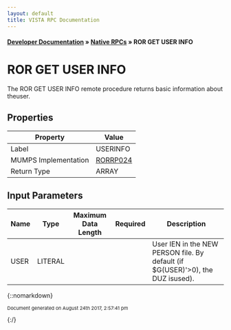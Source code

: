 ```yaml
---
layout: default
title: VISTA RPC Documentation
---
```


#### [Developer Documentation](../index) &#187; [Native RPCs](TableOfContents) &#187; ROR GET USER INFO<br/>
# ROR GET USER INFO

The ROR GET USER INFO remote procedure returns basic information about theuser.

## Properties

Property | Value
--- | ---
Label | USERINFO
MUMPS Implementation | [RORRP024](http://code.osehra.org/dox/Routine_RORRP024_source.html)
Return Type | ARRAY


## Input Parameters

Name | Type | Maximum Data Length | Required | Description
--- | --- | --- | --- | ---
USER | LITERAL |  |  | User IEN in the NEW PERSON file. By default (if $G(USER)&#x27;&gt;0), the DUZ isused).



{::nomarkdown} <br/><p style="font-size: 11px">Document generated on August 24th 2017, 2:57:41 pm</p>{:/}